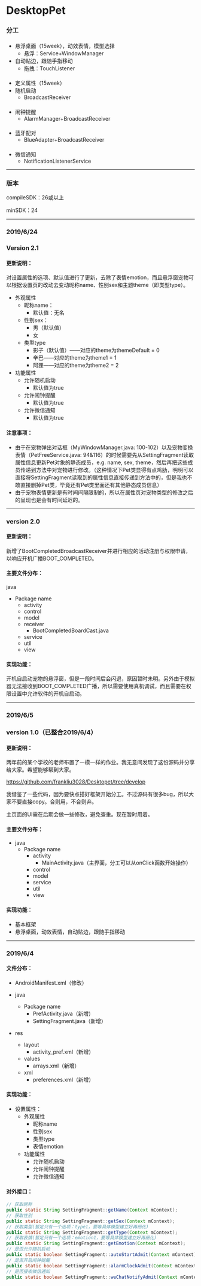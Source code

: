 # DesktopPet

### 分工

#### 

- 悬浮桌面（15week），动效表情，模型选择
  - 悬浮：Service+WindowManager
- 自动贴边，跟随手指移动
  - 拖拽：TouchListener

#### 

- 定义属性（15week）
- 随机启动
  - BroadcastReceiver

#### 

- 闹钟提醒
  - AlarmManager+BroadcastReceiver

#### 

- 蓝牙配对
  - BlueAdapter+BroadcastReceiver

#### 

- 微信通知
  - NotificationListenerService

<!--其余未注明时间的工作尽量在16week前完成-->



-------

### 版本

compileSDK：26或以上

minSDK：24



------

### 2019/6/24

### Version 2.1

#### 更新说明：

对设置属性的选项、默认值进行了更新，去除了表情emotion，而且悬浮窗宠物可以根据设置页的改动去变动昵称name、性别sex和主题theme（即类型type）。

- 外观属性
  - 昵称name：
    - 默认值：无名
  - 性别sex：
    - 男（默认值）
    - 女
  - 类型type
    - 影子（默认值）——对应的theme为themeDefault = 0
    - 辛巴——对应的theme为theme1 = 1
    - 阿狸——对应的theme为theme2 = 2
- 功能属性
  - 允许随机启动
    - 默认值为true
  - 允许闹钟提醒
    - 默认值为true
  - 允许微信通知
    - 默认值为true

#### 注意事项：

* 由于在宠物弹出对话框（MyWindowManager.java: 100-102）以及宠物变换表情（PetFreeService.java: 94&116）的时候需要先从SettingFragment读取属性信息更新Pet对象的静态成员，e.g. name, sex, theme，然后再把这些成员传递到方法中对宠物进行修改。（这种情况下Pet类显得有点鸡肋，明明可以直接将SettingFragment读取到的属性信息直接传递到方法中的，但是我也不敢直接删掉Pet类，毕竟还有Pet类里面还有其他静态成员信息）
* 由于宠物表情更新是有时间间隔限制的，所以在属性页对宠物类型的修改之后的呈现也是会有时间延迟的。

------

### version 2.0

#### 更新说明：

新增了BootCompletedBroadcastReceiver并进行相应的活动注册与权限申请，以响应开机广播BOOT_COMPLETED。

#### 主要文件分布：

java

- Package name
  - activity
  - control
  - model
  - receiver
    - BootCompletedBoardCast.java
  - service
  - util
  - view

#### 实现功能：

开机自启动宠物的悬浮窗，但是一段时间后会闪退，原因暂时未明。另外由于模拟器无法接收到BOOT_COMPLETED广播，所以需要使用真机调试，而且需要在权限设置中允许软件的开机自启动。

------

### 2019/6/5

### version 1.0（已整合2019/6/4）

#### 更新说明：

两年前的某个学校的老师布置了一模一样的作业。我无意间发现了这份源码并分享给大家。希望能够帮到大家。

https://github.com/frankliu3028/Desktopet/tree/develop

我借鉴了一些代码，因为要快点搭好框架开始分工。不过源码有很多bug，所以大家不要直接copy。合则用，不合则弃。

主页面的UI需在后期会做一些修改，避免查重。现在暂时用着。

#### 主要文件分布：
* java
  * Package name
    * activity
      * MainActivity.java（主界面，分工可以从onClick函数开始操作）
    * control
    * model
    * service
    * util
    * view

#### 实现功能：

* 基本框架
* 悬浮桌面，动效表情，自动贴边，跟随手指移动

------
### 2019/6/4 

#### 文件分布：

* AndroidManifest.xml（修改）

* java
  * Package name
    * PrefActivity.java（新增）
    * SettingFragment.java（新增）

* res
  * layout
    * activity_pref.xml（新增）
  * values
    * arrays.xml（新增）
  * xml
    * preferences.xml（新增）

#### 实现功能：

* 设置属性：
  * 外观属性
    - 昵称name
    - 性别sex
    - 类型type
    - 表情emotion
  * 功能属性
    - 允许随机启动
    - 允许闹钟提醒
    - 允许微信通知

#### 对外接口：

```Java
// 获取昵称
public static String SettingFragment::getName(Context mContext);
// 获取性别
public static String SettingFragment::getSex(Context mContext);
// 获取类型(暂定只有一个选项：type1，要等具体模型建立好再细化)
public static String SettingFragment::getType(Context mContext);
// 获取表情(暂定只有一个选项：emotion1，要等具体模型建立好再细化)
public static String SettingFragment::getEmotion(Context mContext);
// 是否允许随机启动
public static boolean SettingFragment::autoStartAdmit(Context mContext);
// 是否开启闹钟提醒
public static boolean SettingFragment::alarmClockAdmit(Context mContext);
// 是否接收微信通知    
public static boolean SettingFragment::weChatNotifyAdmit(Context mContext);
```

